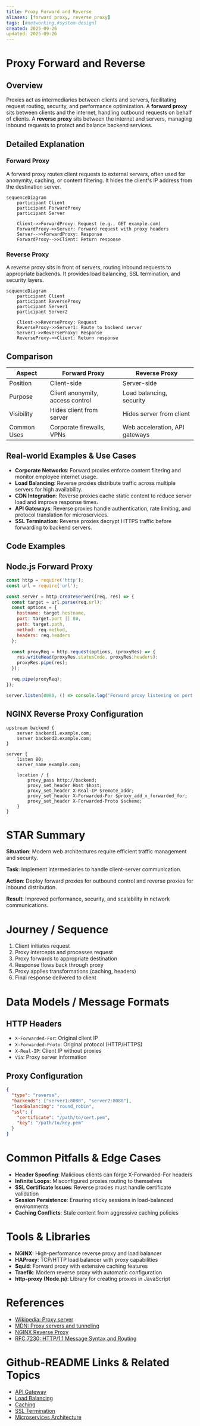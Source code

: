 ```yaml
---
title: Proxy Forward and Reverse
aliases: [forward proxy, reverse proxy]
tags: [#networking,#system-design]
created: 2025-09-26
updated: 2025-09-26
---
```


# Proxy Forward and Reverse

## Overview

Proxies act as intermediaries between clients and servers, facilitating request routing, security, and performance optimization. A **forward proxy** sits between clients and the internet, handling outbound requests on behalf of clients. A **reverse proxy** sits between the internet and servers, managing inbound requests to protect and balance backend services.

## Detailed Explanation

### Forward Proxy

A forward proxy routes client requests to external servers, often used for anonymity, caching, or content filtering. It hides the client's IP address from the destination server.

```mermaid
sequenceDiagram
    participant Client
    participant ForwardProxy
    participant Server

    Client->>ForwardProxy: Request (e.g., GET example.com)
    ForwardProxy->>Server: Forward request with proxy headers
    Server-->>ForwardProxy: Response
    ForwardProxy-->>Client: Return response
```

### Reverse Proxy

A reverse proxy sits in front of servers, routing inbound requests to appropriate backends. It provides load balancing, SSL termination, and security layers.

```mermaid
sequenceDiagram
    participant Client
    participant ReverseProxy
    participant Server1
    participant Server2

    Client->>ReverseProxy: Request
    ReverseProxy->>Server1: Route to backend server
    Server1->>ReverseProxy: Response
    ReverseProxy->>Client: Return response
```

## Comparison

| Aspect | Forward Proxy | Reverse Proxy |
|--------|---------------|---------------|
| Position | Client-side | Server-side |
| Purpose | Client anonymity, access control | Load balancing, security |
| Visibility | Hides client from server | Hides server from client |
| Common Uses | Corporate firewalls, VPNs | Web acceleration, API gateways |

## Real-world Examples & Use Cases

- **Corporate Networks**: Forward proxies enforce content filtering and monitor employee internet usage.
- **Load Balancing**: Reverse proxies distribute traffic across multiple servers for high availability.
- **CDN Integration**: Reverse proxies cache static content to reduce server load and improve response times.
- **API Gateways**: Reverse proxies handle authentication, rate limiting, and protocol translation for microservices.
- **SSL Termination**: Reverse proxies decrypt HTTPS traffic before forwarding to backend servers.

## Code Examples

## Node.js Forward Proxy

```javascript
const http = require('http');
const url = require('url');

const server = http.createServer((req, res) => {
  const target = url.parse(req.url);
  const options = {
    hostname: target.hostname,
    port: target.port || 80,
    path: target.path,
    method: req.method,
    headers: req.headers
  };

  const proxyReq = http.request(options, (proxyRes) => {
    res.writeHead(proxyRes.statusCode, proxyRes.headers);
    proxyRes.pipe(res);
  });

  req.pipe(proxyReq);
});

server.listen(8080, () => console.log('Forward proxy listening on port 8080'));
```

## NGINX Reverse Proxy Configuration

```nginx
upstream backend {
    server backend1.example.com;
    server backend2.example.com;
}

server {
    listen 80;
    server_name example.com;

    location / {
        proxy_pass http://backend;
        proxy_set_header Host $host;
        proxy_set_header X-Real-IP $remote_addr;
        proxy_set_header X-Forwarded-For $proxy_add_x_forwarded_for;
        proxy_set_header X-Forwarded-Proto $scheme;
    }
}
```

# STAR Summary

**Situation**: Modern web architectures require efficient traffic management and security.

**Task**: Implement intermediaries to handle client-server communication.

**Action**: Deploy forward proxies for outbound control and reverse proxies for inbound distribution.

**Result**: Improved performance, security, and scalability in network communications.

# Journey / Sequence

1. Client initiates request
2. Proxy intercepts and processes request
3. Proxy forwards to appropriate destination
4. Response flows back through proxy
5. Proxy applies transformations (caching, headers)
6. Final response delivered to client

# Data Models / Message Formats

## HTTP Headers

- `X-Forwarded-For`: Original client IP
- `X-Forwarded-Proto`: Original protocol (HTTP/HTTPS)
- `X-Real-IP`: Client IP without proxies
- `Via`: Proxy server information

## Proxy Configuration

```json
{
  "type": "reverse",
  "backends": ["server1:8080", "server2:8080"],
  "loadBalancing": "round_robin",
  "ssl": {
    "certificate": "/path/to/cert.pem",
    "key": "/path/to/key.pem"
  }
}
```

# Common Pitfalls & Edge Cases

- **Header Spoofing**: Malicious clients can forge X-Forwarded-For headers
- **Infinite Loops**: Misconfigured proxies routing to themselves
- **SSL Certificate Issues**: Reverse proxies must handle certificate validation
- **Session Persistence**: Ensuring sticky sessions in load-balanced environments
- **Caching Conflicts**: Stale content from aggressive caching policies

# Tools & Libraries

- **NGINX**: High-performance reverse proxy and load balancer
- **HAProxy**: TCP/HTTP load balancer with proxy capabilities
- **Squid**: Forward proxy with extensive caching features
- **Traefik**: Modern reverse proxy with automatic configuration
- **http-proxy (Node.js)**: Library for creating proxies in JavaScript

# References

- [Wikipedia: Proxy server](https://en.wikipedia.org/wiki/Proxy_server)
- [MDN: Proxy servers and tunneling](https://developer.mozilla.org/en-US/docs/Web/HTTP/Proxy_servers_and_tunneling)
- [NGINX Reverse Proxy](https://docs.nginx.com/nginx/admin-guide/web-server/reverse-proxy/)
- [RFC 7230: HTTP/1.1 Message Syntax and Routing](https://datatracker.ietf.org/doc/html/rfc7230)

# Github-README Links & Related Topics

- [API Gateway](../api-gateway/)
- [Load Balancing](../load-balancing/)
- [Caching](../caching/)
- [SSL Termination](../ssl-termination/)
- [Microservices Architecture](../microservices/)
